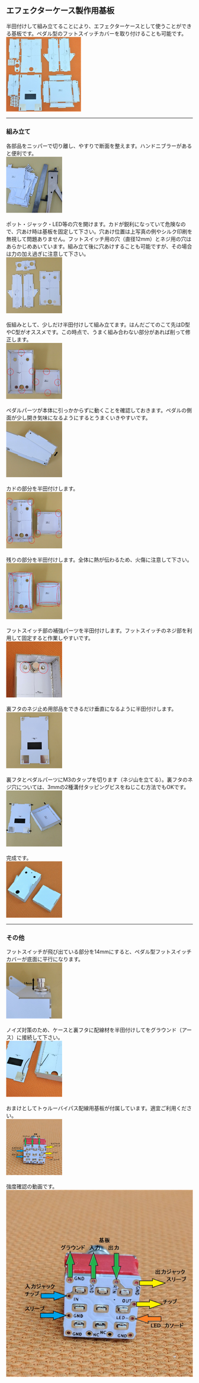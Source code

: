 ﻿## エフェクターケース製作用基板


半田付けして組み立てることにより、エフェクターケースとして使うことができる基板です。ペダル型のフットスイッチカバーを取り付けることも可能です。<br>
<img src="img/001.jpg" width="40%"><br>

---
### 組み立て

各部品をニッパーで切り離し、やすりで断面を整えます。ハンドニブラーがあると便利です。<br>
<img src="img/002.jpg" width="30%"><br>
<br>
ポット・ジャック・LED等の穴を開けます。カドが鋭利になっていて危険なので、穴あけ時は基板を固定して下さい。穴あけ位置は上写真の例やシルク印刷を無視して問題ありません。フットスイッチ用の穴（直径12mm）とネジ用の穴はあらかじめあいています。組み立て後に穴あけすることも可能ですが、その場合は力の加え過ぎに注意して下さい。<br>
<img src="img/003.jpg" width="30%"><br>
<br>
仮組みとして、少しだけ半田付けして組み立てます。はんだごてのこて先はD型やC型がオススメです。この時点で、うまく組み合わない部分があれば削って修正します。<br>
<img src="img/004.jpg" width="30%"><br>
<br>
ペダルパーツが本体に引っかからずに動くことを確認しておきます。ペダルの側面が少し開き気味になるようにするとうまくいきやすいです。<br>
<img src="img/005.jpg" width="30%"><br>
<br>
カドの部分を半田付けします。<br>
<img src="img/006.jpg" width="30%"><br>
<br>
残りの部分を半田付けします。全体に熱が伝わるため、火傷に注意して下さい。<br>
<img src="img/007.jpg" width="30%"><br>
<br>
フットスイッチ部の補強パーツを半田付けします。フットスイッチのネジ部を利用して固定すると作業しやすいです。<br>
<img src="img/008.jpg" width="30%"><br>
<br>
裏フタのネジ止め用部品をできるだけ垂直になるように半田付けします。<br>
<img src="img/009.jpg" width="30%"><br>
<br>
裏フタとペダルパーツにM3のタップを切ります（ネジ山を立てる）。裏フタのネジ穴については、3mmの2種溝付タッピングビスをねじこむ方法でもOKです。<br>
<img src="img/010.jpg" width="30%"><br>
<br>
完成です。<br>
<img src="img/011.jpg" width="30%"><br>

---
### その他

フットスイッチが飛び出ている部分を14mmにすると、ペダル型フットスイッチカバーが底面に平行になります。<br>
<img src="img/012.jpg" width="30%"><br>
<br>
ノイズ対策のため、ケースと裏フタに配線材を半田付けしてをグラウンド（アース）に接続して下さい。<br>
<img src="img/013.jpg" width="30%"><br>
<br>
おまけとしてトゥルーバイパス配線用基板が付属しています。適宜ご利用ください。<br>
<img src="img/014.jpg" width="30%"><br>
<br>
強度確認の動画です。
[![強度確認動画](img/014.jpg)](https://www.youtube.com/embed/CIlCX_3cUUg)